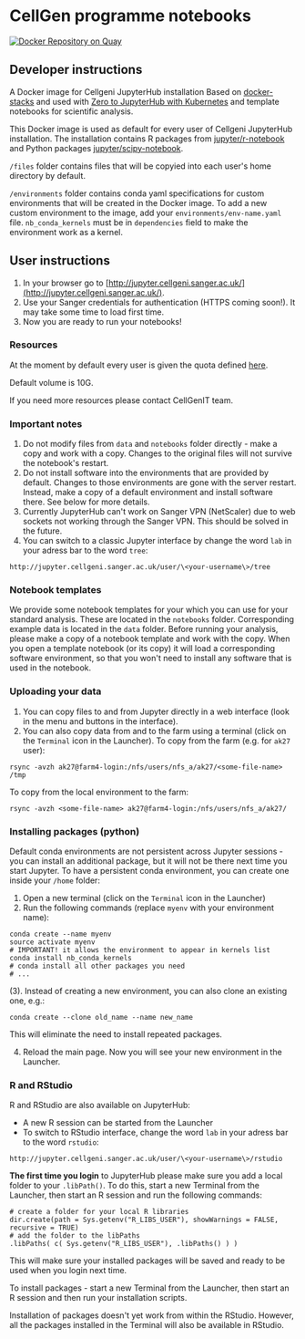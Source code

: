 # CellGen programme notebooks

[![Docker Repository on Quay](https://quay.io/repository/cellgeni/cellgeni-jupyter/status "Docker Repository on Quay")](https://quay.io/repository/cellgeni/cellgeni-jupyter)

## Developer instructions

A Docker image for Cellgeni JupyterHub installation
Based on [docker-stacks](https://github.com/jupyter/docker-stacks) and used with [Zero to JupyterHub with Kubernetes](https://zero-to-jupyterhub.readthedocs.io/en/latest/) and template notebooks for scientific analysis.

This Docker image is used as default for every user of Cellgeni JupyterHub installation. The installation contains R packages from [jupyter/r-notebook](https://github.com/jupyter/docker-stacks/blob/master/r-notebook/Dockerfile) and Python packages [jupyter/scipy-notebook](https://github.com/jupyter/docker-stacks/blob/master/scipy-notebook/Dockerfile).

`/files` folder contains files that will be copyied into each user's home directory by default.

`/environments` folder contains conda yaml specifications for custom environments that will be created in the Docker image. To add a new custom environment to the image, add your `environments/env-name.yaml` file. `nb_conda_kernels` must be in `dependencies` field to make the environment work as a kernel.


## User instructions

1. In your browser go to [http://jupyter.cellgeni.sanger.ac.uk/](http://jupyter.cellgeni.sanger.ac.uk/).
2. Use your Sanger credentials for authentication (HTTPS coming soon!). It may take some time to load first time.
3. Now you are ready to run your notebooks!

### Resources

At the moment by default every user is given the quota defined [here](https://github.com/cellgeni/kubespray/blob/6bb6601d44b4213da148dfbbd564a30e0f510f84/sanger/jupyter/jupyter-config.yaml#L24).

Default volume is 10G.

If you need more resources please contact CellGenIT team.

### Important notes

1. Do not modify files from `data` and `notebooks` folder directly - make a copy and work with a copy. Changes to the original files will not survive the notebook's restart.
2. Do not install software into the environments that are provided by default. Changes to those environments are gone with the server restart. Instead, make a copy of a default environment and install software there. See below for more details.
3. Currently JupyterHub can't work on Sanger VPN (NetScaler) due to web sockets not working through the Sanger VPN. This should be solved in the future.
4. You can switch to a classic Jupyter interface by change the word `lab` in your adress bar to the word `tree`:
```
http://jupyter.cellgeni.sanger.ac.uk/user/\<your-username\>/tree
```

### Notebook templates

We provide some notebook templates for your which you can use for your standard analysis. These are located in the `notebooks` folder. Corresponding example data is located in the `data` folder. Before running your analysis, please make a copy of a notebook template and work with the copy. When you open a template notebook (or its copy) it will load a corresponding software environment, so that you won't need to install any software that is used in the notebook.

### Uploading your data

1. You can copy files to and from Jupyter directly in a web interface (look in the menu and buttons in the interface).
2. You can also copy data from and to the farm using a terminal (click on the `Terminal` icon in the Launcher). To copy from the farm (e.g. for `ak27` user):

```
rsync -avzh ak27@farm4-login:/nfs/users/nfs_a/ak27/<some-file-name> /tmp
```

To copy from the local environment to the farm:

```
rsync -avzh <some-file-name> ak27@farm4-login:/nfs/users/nfs_a/ak27/
```

### Installing packages (python)

Default conda environments are not persistent across Jupyter sessions - you can install an additional package, but it will not be there next time you start Jupyter. To have a persistent conda environment, you can create one inside your `/home` folder:

1. Open a new terminal (click on the `Terminal` icon in the Launcher)
2. Run the following commands (replace `myenv` with your environment name):

```
conda create --name myenv
source activate myenv
# IMPORTANT! it allows the environment to appear in kernels list
conda install nb_conda_kernels  
# conda install all other packages you need
# ...
```

(3). Instead of creating a new environment, you can also clone an existing one, e.g.:

```
conda create --clone old_name --name new_name
```

This will eliminate the need to install repeated packages.

4. Reload the main page. Now you will see your new environment in the Launcher.

### R and RStudio

R and RStudio are also available on JupyterHub:
- A new R session can be started from the Launcher
- To switch to RStudio interface, change the word `lab` in your adress bar to the word `rstudio`:
```
http://jupyter.cellgeni.sanger.ac.uk/user/\<your-username\>/rstudio
```

**The first time you login** to JupyterHub please make sure you add a local folder to your `.libPath()`. To do this, start a new Terminal from the Launcher, then start an R session and run the following commands:
```
# create a folder for your local R libraries
dir.create(path = Sys.getenv("R_LIBS_USER"), showWarnings = FALSE, recursive = TRUE)
# add the folder to the libPaths
.libPaths( c( Sys.getenv("R_LIBS_USER"), .libPaths() ) )
```
This will make sure your installed packages will be saved and ready to be used when you login next time.

To install packages - start a new Terminal from the Launcher, then start an R session and then run your installation scripts.

Installation of packages doesn't yet work from within the RStudio. However, all the packages installed in the Terminal will also be available in RStudio.
